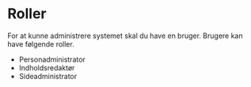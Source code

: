 # Roller

For at kunne administrere systemet skal du have en bruger.
Brugere kan have følgende roller.

- Personadministrator
- Indholdsredaktør
- Sideadministrator
